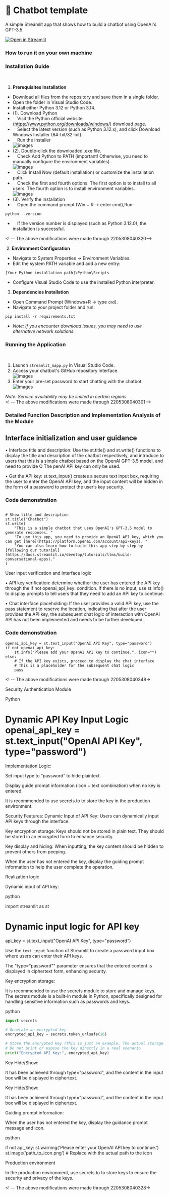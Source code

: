 # 💬 Chatbot template

A simple Streamlit app that shows how to build a chatbot using OpenAI's GPT-3.5.

[![Open in Streamlit](https://static.streamlit.io/badges/streamlit_badge_black_white.svg)](https://chatbot-template.streamlit.app/)

### How to run it on your own machine

### Installation Guide
﻿
1. **Prerequisites Installation**
- Download all files from the repository and save them in a single folder.
- Open the folder in Visual Studio Code.
- Install either Python 3.12 or Python 3.14.
- (1). Download Python
- &emsp;Visit the Python official website (https://www.python.org/downloads/windows/) download page.
- &emsp;Select the latest version (such as Python 3.12.x), and click Download Windows Installer (64-bit/32-bit).
- &emsp;Run the installer<br>
![images](images/03.png)
- (2). Double-click the downloaded .exe file.
- &emsp;Check Add Python to PATH (important! Otherwise, you need to manually configure the environment variables).<br>
![images](images/04.png)
- &emsp;Click Install Now (default installation) or customize the installation path.
- &emsp;Check the first and fourth options. The first option is to install to all users. The fourth option is to install environment variables.<br>
![images](images/05.png)
- (3). Verify the installation
- &emsp;Open the command prompt (Win + R → enter cmd),Run:
```
python --version
```
- &emsp;If the version number is displayed (such as Python 3.12.0), the installation is successful.

<! -- The above modifications were made through 2205308040320--><br> 

﻿
2. **Environment Configuration**
- Navigate to System Properties → Environment Variables.
- Edit the system PATH variable and add a new entry:
```
[Your Python installation path]\Python\Scripts
```
- Configure Visual Studio Code to use the installed Python interpreter.
﻿
3. **Dependencies Installation**
- Open Command Prompt (Windows+R → type `cmd`).
- Navigate to your project folder and run:
```
pip install -r requirements.txt
```
- *Note: If you encounter download issues, you may need to use alternative network solutions.*

### Running the Application
﻿
1. Launch `streamlit_mapp.py` in Visual Studio Code.
2. Access your chatbot's GitHub repository interface.<br>
![images](images/01.png)
3. Enter your pre-set password to start chatting with the chatbot.<br>
![images](images/02.png)
   
*Note: Service availability may be limited in certain regions.*
<br>
<! -- The above modifications were made through 2205308040301-->
  
### Detailed Function Description and Implementation Analysis of the Module

## Interface initialization and user guidance

• Interface title and description: Use the st.title() and st.write() functions to display the title and description of the chatbot respectively, and introduce to users that this is a simple chatbot based on the OpenAI GPT-3.5 model, and need to provide O The penAI API key can only be used.

• Get the API key: st.text_input() creates a secure text input box, requiring the user to enter the OpenAI API key, and the input content will be hidden in the form of a password to protect the user‘s key security.
### Code demonstration
```import streamlit as st

# Show title and description
st.title("Chatbot")
st.write(
    "This is a simple chatbot that uses OpenAI's GPT-3.5 model to generate responses. "
    "To use this app, you need to provide an OpenAI API key, which you can get [here](https://platform.openai.com/account/api-keys). "
    "You can also learn how to build this app step by step by [following our tutorial](https://docs.streamlit.io/develop/tutorials/llms/build-conversational-apps)."
)
```
User input verification and interface logic

• API key verification: determine whether the user has entered the API key through the if not openai_api_key: condition. If there is no input, use st.info() to display prompts to tell users that they need to add an API key to continue.

• Chat interface placeholding: If the user provides a valid API key, use the pass statement to reserve the location, indicating that after the user provides the API key, the subsequent chat logic of interaction with OpenAI API has not been implemented and needs to be further developed.
### Code demonstration
```# Request the user to input the OpenAI API key via a text input box
openai_api_key = st.text_input("OpenAI API Key", type="password")
if not openai_api_key:
    st.info("Please add your OpenAI API key to continue.", icon="")
else:
    # If the API key exists, proceed to display the chat interface
    # This is a placeholder for the subsequent chat logic
    pass
```
<! -- The above modifications were made through 2205308040348->


Security Authentication Module

Python


# Dynamic API Key Input Logic openai_api_key = st.text_input("OpenAI API Key", type="password") 

Implementation Logic:

Set input type to “password” to hide plaintext.

Display guide prompt information (icon + text combination) when no key is entered.

It is recommended to use secrets.to to store the key in the production environment.

Security Features:
Dynamic Input of API Key: Users can dynamically input API keys through the interface. 

Key encryption storage: Keys should not be stored in plain text. They should be stored in an encrypted form to enhance security. 

Key display and hiding: When inputting, the key content should be hidden to prevent others from peeping. 

When the user has not entered the key, display the guiding prompt information to help the user complete the operation. 

Realization logic 

Dynamic input of API key: 

python

import streamlit as st
# Dynamic input logic for API key
api_key = st.text_input("OpenAI API Key", type="password") 

Use the `text_input` function of Streamlit to create a password input box where users can enter their API keys. 

The "type="password"" parameter ensures that the entered content is displayed in ciphertext form, enhancing security. 

Key encryption storage: 

It is recommended to use the secrets module to store and manage keys. The secrets module is a built-in module in Python, specifically designed for handling sensitive information such as passwords and keys. 

python


```python
import secrets

# Generate an encrypted key
encrypted_api_key = secrets.token_urlsafe(16)

# Store the encrypted key (This is just an example. The actual storage method should be determined based on the security requirements of the production environment)
# Do not print or expose the key directly in a real scenario
print("Encrypted API Key:", encrypted_api_key)
``` 

Key Hide/Show: 

It has been achieved through type="password", and the content in the input box will be displayed in ciphertext. 

Key Hide/Show: 

It has been achieved through type="password", and the content in the input box will be displayed in ciphertext. 

Guiding prompt information: 

When the user has not entered the key, display the guidance prompt message and icon. 

python


if not api_key:
    st.warning('Please enter your OpenAI API key to continue.')
st.image('path_to_icon.png')  # Replace with the actual path to the icon 





Production environment 


In the production environment, use secrets.to to store keys to ensure the security and privacy of the keys.


<! -- The above modifications were made through 2205308040328->